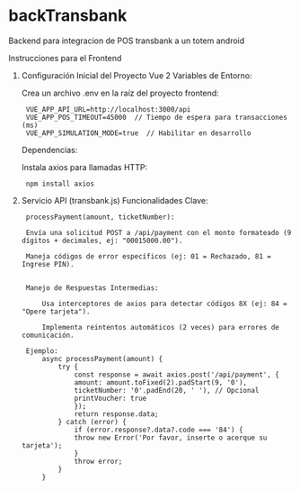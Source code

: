 # backTransbank
Backend para integracion de POS transbank a un totem android

Instrucciones para el Frontend

1. Configuración Inicial del Proyecto Vue 2
    Variables de Entorno:

    Crea un archivo .env en la raíz del proyecto frontend:

        VUE_APP_API_URL=http://localhost:3000/api
        VUE_APP_POS_TIMEOUT=45000  // Tiempo de espera para transacciones (ms)
        VUE_APP_SIMULATION_MODE=true  // Habilitar en desarrollo

    Dependencias:

    Instala axios para llamadas HTTP:
    
        npm install axios


2. Servicio API (transbank.js)
    Funcionalidades Clave:

        processPayment(amount, ticketNumber):

        Envía una solicitud POST a /api/payment con el monto formateado (9 dígitos + decimales, ej: "00015000.00").

        Maneja códigos de error específicos (ej: 01 = Rechazado, 81 = Ingrese PIN).


        Manejo de Respuestas Intermedias:

            Usa interceptores de axios para detectar códigos 8X (ej: 84 = "Opere tarjeta").

            Implementa reintentos automáticos (2 veces) para errores de comunicación.

        Ejemplo:
            async processPayment(amount) {
                try {
                    const response = await axios.post('/api/payment', {
                    amount: amount.toFixed(2).padStart(9, '0'),
                    ticketNumber: '0'.padEnd(20, ' '), // Opcional
                    printVoucher: true
                    });
                    return response.data;
                } catch (error) {
                    if (error.response?.data?.code === '84') {
                    throw new Error('Por favor, inserte o acerque su tarjeta');
                    }
                    throw error;
                }
            }


